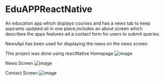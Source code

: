 # EduAPPReactNative

An education app which displays courses and has a news tab to keep aspirants updated all in one place,includes an about screen which describes the apps features ad a contact form for users to submit queries.

NewsApi has been used for displaying the news on the news screen

This project was done using reactNative
Homepage
![image](https://user-images.githubusercontent.com/78538658/204294333-dc4601ca-308a-4058-a65b-222756a1527c.png)

News Screen
![image](https://user-images.githubusercontent.com/78538658/204294380-71d11758-3e75-420b-a9d5-40e737826a01.png)

Contact Screen
![image](https://user-images.githubusercontent.com/78538658/204294469-8c0cb416-41ba-4306-8155-4fe6154eeff3.png)



